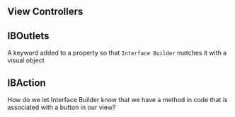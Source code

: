 ## View Controllers


## IBOutlets
A keyword added to a property so that `Interface Builder` matches it with a visual object

## IBAction
How do we let Interface Builder know that we have a method in code that is associated with a button in our view?
